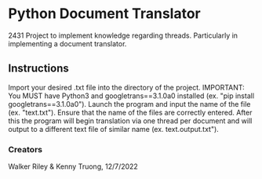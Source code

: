 
# Python Document Translator
2431 Project to implement knowledge regarding threads. Particularly in implementing a document translator.


## Instructions
Import your desired .txt file into the directory of the project. IMPORTANT: You MUST have Python3 and googletrans==3.1.0a0 installed (ex. "pip install googletrans==3.1.0a0"). Launch the program and input the name of the file (ex. "text.txt"). Ensure that the name of the files are correctly entered. After this the program will begin translation via one thread per document and will output to a different text file of similar name (ex. text.output.txt").

### Creators  
Walker Riley & Kenny Truong, 12/7/2022
